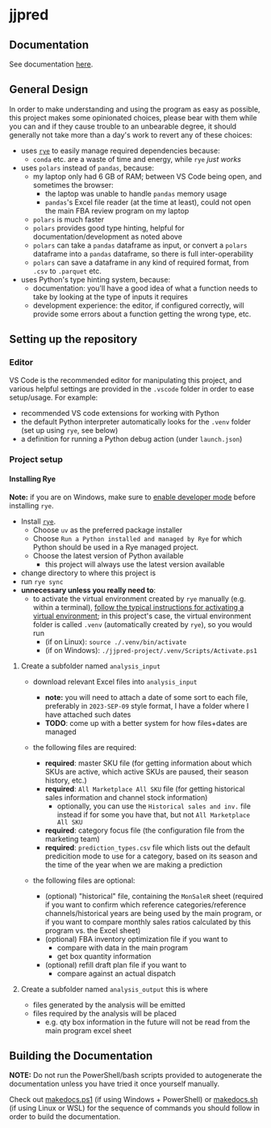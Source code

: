 # jjpred

## Documentation

See documentation [here](https://bzm3r.codeberg.page/jjpred).

## General Design

In order to make understanding and using the program as easy as possible, this project makes some opinionated choices, please bear with them while you can and if they cause trouble to an unbearable degree, it should generally not take more than a day's work to revert any of these choices:

- uses [`rye`](https://rye.astral.sh/) to easily manage required dependencies because:
  - `conda` etc. are a waste of time and energy, while `rye` _just works_
- uses `polars` instead of `pandas`, because:
  - my laptop only had 6 GB of RAM; between VS Code being open, and sometimes the browser:
    - the laptop was unable to handle `pandas` memory usage
    - `pandas`'s Excel file reader (at the time at least), could not open the main FBA review program on my laptop
  - `polars` is much faster
  - `polars` provides good type hinting, helpful for documentation/development as noted above
  - `polars` can take a `pandas` dataframe as input, or convert a `polars` dataframe into a `pandas` dataframe, so there is full inter-operability
  - `polars` can save a dataframe in any kind of required format, from `.csv` to `.parquet` etc.
- uses Python's type hinting system, because:
  - documentation: you'll have a good idea of what a function needs to take by looking at the type of inputs it requires
  - development experience: the editor, if configured correctly, will provide some errors about a function getting the wrong type, etc.

## Setting up the repository

### Editor

VS Code is the recommended editor for manipulating this project, and various helpful settings are provided in the `.vscode` folder in order to ease setup/usage. For example:

- recommended VS code extensions for working with Python
- the default Python interpreter automatically looks for the `.venv` folder (set up using `rye`, see below)
- a definition for running a Python debug action (under `launch.json`)

### Project setup

#### Installing Rye

**Note:** if you are on Windows, make sure to [enable developer mode](https://rye.astral.sh/guide/faq/#windows-developer-mode) before installing `rye`.

- Install [`rye`](https://rye.astral.sh/guide/installation/#installing-rye).
  - Choose `uv` as the preferred package installer
  - Choose `Run a Python installed and managed by Rye` for which Python should be used in a Rye managed project.
  - Choose the latest version of Python available
    - this project will always use the latest version available
- change directory to where this project is
- run `rye sync`
- **unnecessary unless you really need to**:
  - to activate the virtual environment created by `rye` manually (e.g. within a terminal), [follow the typical instructions for activating a virtual environment](https://docs.python.org/3/tutorial/venv.html); in this project's case, the virtual environment folder is called `.venv` (automatically created by `rye`), so you would run
    - (if on Linux): `source ./.venv/bin/activate`
    - (if on Windows): `./jjpred-project/.venv/Scripts/Activate.ps1`

1. Create a subfolder named `analysis_input`

   - download relevant Excel files into `analysis_input`

     - **note:** you will need to attach a date of some sort to each file, preferably in `2023-SEP-09` style format, I have a folder where I have attached such dates
     - **TODO**: come up with a better system for how files+dates are managed

   - the following files are required:

     - **required**: master SKU file (for getting information about which SKUs are active, which active SKUs are paused, their season history, etc.)
     - **required**: `All Marketplace All SKU` file (for getting historical sales information and channel stock information)
       - optionally, you can use the `Historical sales and inv.` file instead if for some you have that, but not `All Marketplace All SKU`
     - **required**: category focus file (the configuration file from the marketing team)
     - **required**: `prediction_types.csv` file which lists out the default predicition mode to use for a category, based on its season and the time of the year when we are making a prediction

   - the following files are optional:
     - (optional) "historical" file, containing the `MonSaleR` sheet (required if you want to confirm which reference categories/reference channels/historical years are being used by the main program, or if you want to compare monthly sales ratios calculated by this program vs. the Excel sheet)
     - (optional) FBA inventory optimization file if you want to
       - compare with data in the main program
       - get box quantity information
     - (optional) refill draft plan file if you want to
       - compare against an actual dispatch

2. Create a subfolder named `analysis_output` this is where
   - files generated by the analysis will be emitted
   - files required by the analysis will be placed
     - e.g. qty box information in the future will not be read from the main program excel sheet

## Building the Documentation

**NOTE:** Do not run the PowerShell/bash scripts provided to autogenerate the documentation unless you have tried it once yourself manually.

Check out [makedocs.ps1](./makedocs.ps1) (if using Windows + PowerShell) or [makedocs.sh](./makedocs.sh) (if using Linux or WSL) for the sequence of commands you should follow in order to build the documentation.
